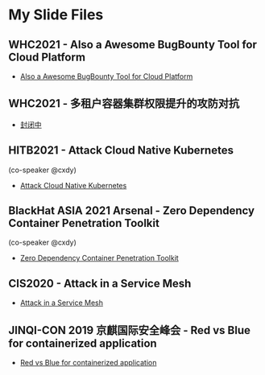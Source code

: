 # My Slide Files

## WHC2021 - Also a Awesome BugBounty Tool for Cloud Platform

* [Also a Awesome BugBounty Tool for Cloud Platform](https://github.com/neargle/slidefiles/blob/main/2021%20WHC2021%20CDK-Also-a-Awesome-BugBounty-Tool-for-Cloud-Platform.pptx.pdf)

## WHC2021 - 多租户容器集群权限提升的攻防对抗

* [封闭中](https://github.com/neargle/slidefiles/blob/main/2021%20WHC2021%20CDK-Also-a-Awesome-BugBounty-Tool-for-Cloud-Platform.pptx.pdf)

## HITB2021 - Attack Cloud Native Kubernetes 

(co-speaker @cxdy)

* [Attack Cloud Native Kubernetes](https://github.com/neargle/slidefiles/blob/main/2021%20HITB%20-%20Attack%20Cloud%20Native%20Kubernetes.pdf)

## BlackHat ASIA 2021 Arsenal - Zero Dependency Container Penetration Toolkit

(co-speaker @cxdy)

* [Zero Dependency Container Penetration Toolkit](https://github.com/neargle/slidefiles/blob/main/2021%20BlackHat%20ASIA%20Arsenal%20-%20Zero%20Dependency%20Container%20Penetration%20Toolkit.pdf)

## CIS2020 - Attack in a Service Mesh

* [Attack in a Service Mesh](https://github.com/neargle/slidefiles/blob/main/2020%20CIS%20-%20Attack%20in%20a%20Service%20Mesh%20-%20Public.pptx.pdf)

## JINQI-CON 2019 京麒国际安全峰会 - Red vs Blue for containerized application

* [Red vs Blue for containerized application](https://github.com/neargle/slidefiles/blob/main/2019%20jingqicon%20-%20Red%20vs%20Blue%20for%20containerized%20application.pdf)

